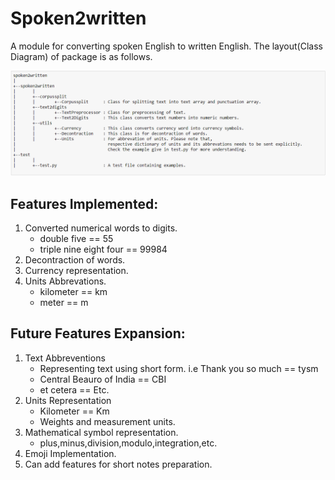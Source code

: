 # Spoken2written
A module for converting spoken English to written English. The layout(Class Diagram) of package is as follows.

![Package Layout](\images\layout.PNG)




## Features Implemented:
1. Converted numerical words to digits.
    - double five == 55
    - triple nine eight four == 99984
2. Decontraction of words.
3. Currency representation.
4. Units Abbrevations.
    - kilometer == km
    - meter == m

## Future Features Expansion:
1. Text Abbreventions
    - Representing text using short form. i.e Thank you so much == tysm
    - Central Beauro of India == CBI
    - et cetera == Etc.
2. Units Representation
    - Kilometer == Km
    - Weights and measurement units.
3. Mathematical symbol representation.
    - plus,minus,division,modulo,integration,etc.
4. Emoji Implementation.
5. Can add features for short notes preparation.
